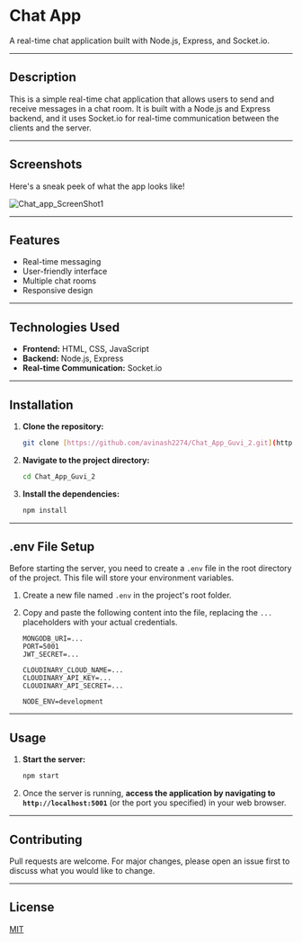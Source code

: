 # Chat App

A real-time chat application built with Node.js, Express, and Socket.io.

***

## Description

This is a simple real-time chat application that allows users to send and receive messages in a chat room. It is built with a Node.js and Express backend, and it uses Socket.io for real-time communication between the clients and the server.

***

## Screenshots

Here's a sneak peek of what the app looks like!

![Chat_app_ScreenShot1](C:\Users\avina\Desktop\ChatApp_GUVI\frontend\public\ss_for_readme.png)




***

## Features

* Real-time messaging
* User-friendly interface
* Multiple chat rooms
* Responsive design

***

## Technologies Used

* **Frontend:** HTML, CSS, JavaScript
* **Backend:** Node.js, Express
* **Real-time Communication:** Socket.io

***

## Installation

1.  **Clone the repository:**
    ```bash
    git clone [https://github.com/avinash2274/Chat_App_Guvi_2.git](https://github.com/avinash2274/Chat_App_Guvi_2.git)
    ```
2.  **Navigate to the project directory:**
    ```bash
    cd Chat_App_Guvi_2
    ```
3.  **Install the dependencies:**
    ```bash
    npm install
    ```

***

## .env File Setup

Before starting the server, you need to create a `.env` file in the root directory of the project. This file will store your environment variables.

1.  Create a new file named `.env` in the project's root folder.
2.  Copy and paste the following content into the file, replacing the `...` placeholders with your actual credentials.

    ```env
    MONGODB_URI=...
    PORT=5001
    JWT_SECRET=...

    CLOUDINARY_CLOUD_NAME=...
    CLOUDINARY_API_KEY=...
    CLOUDINARY_API_SECRET=...

    NODE_ENV=development
    ```

***

## Usage

1.  **Start the server:**
    ```bash
    npm start
    ```
2.  Once the server is running, **access the application by navigating to `http://localhost:5001`** (or the port you specified) in your web browser.

***

## Contributing

Pull requests are welcome. For major changes, please open an issue first to discuss what you would like to change.

***

## License

[MIT](https://choosealicense.com/licenses/mit/)
